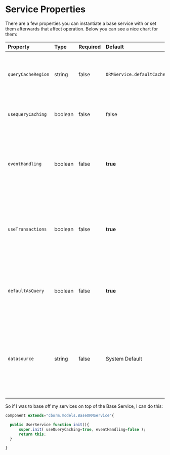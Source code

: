 # Service Properties

There are a few properties you can instantiate a base service with or set them afterwards that affect operation. Below you can see a nice chart for them:

| Property | Type | Required | Default | Description |
| :--- | :--- | :--- | :--- | :--- |
| `queryCacheRegion` | string | false | `ORMService.defaultCache` | The name of the secondary cache region to use when doing queries via this base service |
| `useQueryCaching` | boolean | false | false | To enable the caching of queries used by this base service |
| `eventHandling` | boolean | false | **true** | Announce interception events on _new\(\)_ operations and _save\(\)_ operations: _ORMPostNew, ORMPreSave, ORMPostSave_ |
| `useTransactions` | boolean | false | **true** | Enables ColdFusion safe transactions around all operations that either save, delete or update ORM entities |
| `defaultAsQuery` | boolean | false | **true** | The bit that determines the default return value for `list()` and `executeQuery()` as query or array of objects |
| `datasource` | string | false | System Default | The default datasource to use for all transactions. If not set, we default it to the system datasource or the one declared in the persistent CFC. |

So if I was to base off my services on top of the Base Service, I can do this:

```javascript
component extends="cborm.models.BaseORMService"{

  public UserService function init(){
      super.init( useQueryCaching=true, eventHandling=false );
      return this;    
  }

}
```

